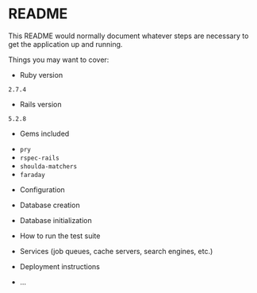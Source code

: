 # README

This README would normally document whatever steps are necessary to get the
application up and running.

Things you may want to cover:

* Ruby version

```
2.7.4
```

* Rails version

```
5.2.8
```

* Gems included
- `pry`
- `rspec-rails`
- `shoulda-matchers`
- `faraday`

* Configuration

* Database creation

* Database initialization

* How to run the test suite

* Services (job queues, cache servers, search engines, etc.)

* Deployment instructions

* ...
